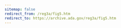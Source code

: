 ```yaml
---
sitemap: false 
redirect_from: /reg3a/fig5.htm 
redirect_to: https://archive.ada.gov/reg3a/fig5.htm 
---
```

